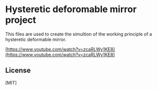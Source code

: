 # Hysteretic deforomable mirror project

This files are used to create the simultion of the working principle of a hysteretic deformable mirror.

[](https://githubprojectsfiles.s3.us-west-1.amazonaws.com/deformable_mirror.png)
[https://www.youtube.com/watch?v=zcaRLWy1KE8](https://www.youtube.com/watch?v=zcaRLWy1KE8)

## License
[MIT]
